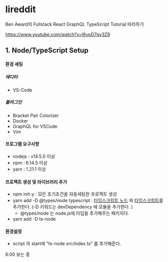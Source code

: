 # lireddit

Ben Award의 Fullstack React GraphQL TypeScript Tutorial 따라하기

https://www.youtube.com/watch?v=I6ypD7qv3Z8



## 1. Node/TypeScript Setup

#### 환경 세팅

##### 에디터

- VS-Code 

##### 플러그인

- Bracket Pair Colorizer
- Docker
- GraphQL for VSCode
- Vim 



#### 프로그램 요구사항

- nodejs : v14.5.0 이상
- npm : 6.14.5 이상
- yarn : 1.21.1 이상



#### 프로젝트 생성 및 라이브러리 추가

- npm init-y : 모든 초기조건을 자동세팅한 프로젝트 생성
- yarn add -D @types/node typescript :  <u>타입스크립트 노드</u> 와 <u>타입스크립트</u>를 추가한다.  (-D 키워드는 devDependency 에 모듈을 추가한다. )
  - @types/node 는 node.js에 타입을 추가해주는 패키지다.
- yarn add -D ts-node 



#### 환경설정

- script 의 start에 "ts-node src/index.ts" 를 추가해준다.

6:00 보는 중